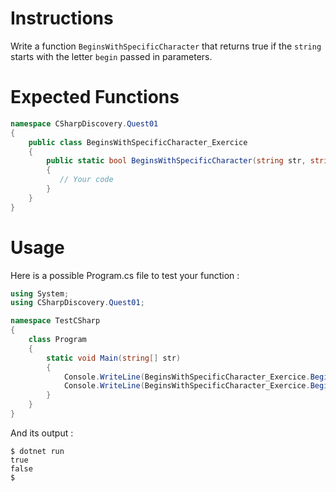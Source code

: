 # Instructions

Write a function `BeginsWithSpecificCharacter` that returns true if the `string` starts with the letter `begin` passed in parameters.

# Expected Functions

```C#
namespace CSharpDiscovery.Quest01
{
    public class BeginsWithSpecificCharacter_Exercice
    {
        public static bool BeginsWithSpecificCharacter(string str, string begin)
        {
           // Your code
        }
    }
}
```

# Usage

Here is a possible Program.cs file to test your function :

```C#
using System;
using CSharpDiscovery.Quest01;

namespace TestCSharp
{
    class Program
    {
        static void Main(string[] str)
        {
            Console.WriteLine(BeginsWithSpecificCharacter_Exercice.BeginsWithSpecificCharacter("helloworld", "h"));
            Console.WriteLine(BeginsWithSpecificCharacter_Exercice.BeginsWithSpecificCharacter("helloworld", "w"));
        }
    }
}
```

And its output :

```
$ dotnet run
true
false
$
```
